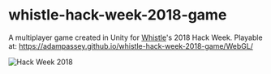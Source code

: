 # whistle-hack-week-2018-game

A multiplayer game created in Unity for [Whistle](https://whistle.com)'s 2018 Hack Week. Playable at: https://adampassey.github.io/whistle-hack-week-2018-game/WebGL/

![Hack Week 2018](https://adampassey.github.io/whistle-hack-week-2018-game/hack-week-2018.gif)
